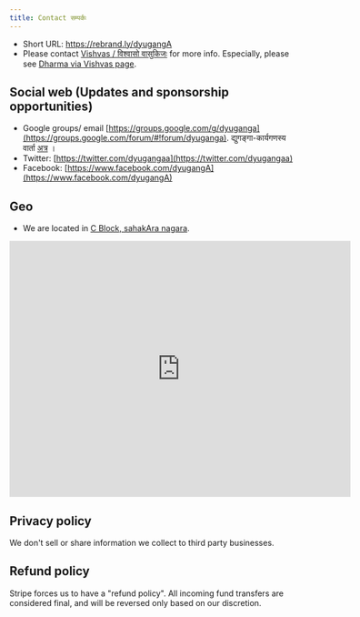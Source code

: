 ```yaml
---
title: Contact सम्पर्कः
---
```


- Short URL: https://rebrand.ly/dyugangA 
- Please contact [Vishvas / विश्वासो वासुकिजः](https://vishvAsa.github.io/) for more info. Especially, please see [Dharma via Vishvas page](https://vishvAsa.github.io/interests/dharma-via-vishvas/). 

## Social web (Updates and sponsorship opportunities)
- Google groups/ email [https://groups.google.com/g/dyuganga](https://groups.google.com/forum/#!forum/dyuganga). द्युगङ्गा-कार्यगणस्य वार्ता [अत्र](https://groups.google.com/forum/#!forum/dyuganga) ।
- Twitter: [https://twitter.com/dyugangaa](https://twitter.com/dyugangaa)
- Facebook: [https://www.facebook.com/dyugangA](https://www.facebook.com/dyugangA)

## Geo
- We are located in [C Block, sahakAra nagara](https://goo.gl/maps/QrXL5uobRpCgW1W7A).

<iframe src="https://www.google.com/maps/embed?pb=!1m18!1m12!1m3!1d3886.5696120107723!2d77.57570845064947!3d13.06304481635385!2m3!1f0!2f0!3f0!3m2!1i1024!2i768!4f13.1!3m3!1m2!1s0x3bae199b187665f9%3A0x6e39c56a59ff6376!2sDyugang%C4%81%20%3A%20Sanskrit%20classics%20represented!5e0!3m2!1sen!2sin!4v1580705356323!5m2!1sen!2sin" width="600" height="450" frameborder="0" style="border:0;" allowfullscreen=""></iframe>

## Privacy policy
We don't sell or share information we collect to third party businesses.

## Refund policy
Stripe forces us to have a "refund policy". All incoming fund transfers are considered final, and will be reversed only based on our discretion.